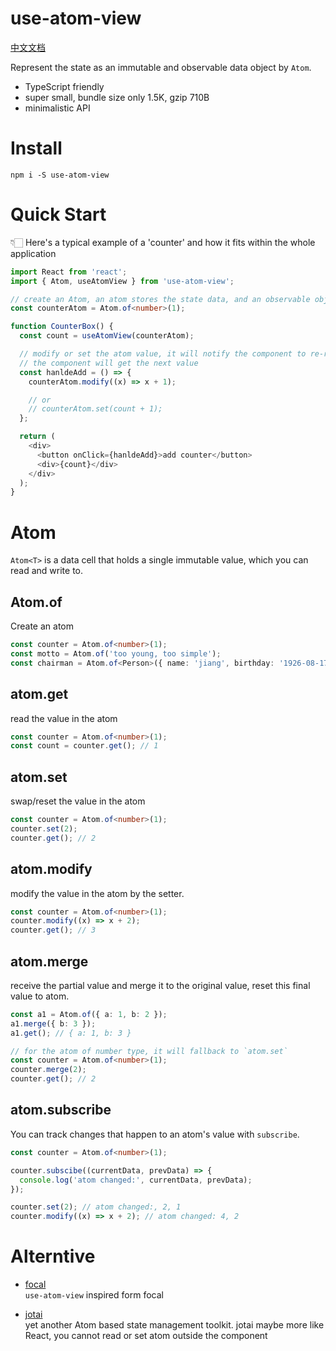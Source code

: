 # use-atom-view

[中文文档](./docs/zh.md)

Represent the state as an immutable and observable data object by `Atom`.

- TypeScript friendly
- super small, bundle size only 1.5K, gzip 710B
- minimalistic API

# Install

```
npm i -S use-atom-view
```

# Quick Start

👇🏻 Here's a typical example of a 'counter' and how it fits within the whole application

```typescript
import React from 'react';
import { Atom, useAtomView } from 'use-atom-view';

// create an Atom, an atom stores the state data, and an observable object.
const counterAtom = Atom.of<number>(1);

function CounterBox() {
  const count = useAtomView(counterAtom);

  // modify or set the atom value, it will notify the component to re-render,
  // the component will get the next value
  const hanldeAdd = () => {
    counterAtom.modify((x) => x + 1);

    // or
    // counterAtom.set(count + 1);
  };

  return (
    <div>
      <button onClick={hanldeAdd}>add counter</button>
      <div>{count}</div>
    </div>
  );
}
```

# Atom

`Atom<T>` is a data cell that holds a single immutable value, which you can read and write to.

## Atom.of

Create an atom

```typescript
const counter = Atom.of<number>(1);
const motto = Atom.of('too young, too simple');
const chairman = Atom.of<Person>({ name: 'jiang', birthday: '1926-08-17' });
```

## atom.get

read the value in the atom

```typescript
const counter = Atom.of<number>(1);
const count = counter.get(); // 1
```

## atom.set

swap/reset the value in the atom

```typescript
const counter = Atom.of<number>(1);
counter.set(2);
counter.get(); // 2
```

## atom.modify

modify the value in the atom by the setter.

```typescript
const counter = Atom.of<number>(1);
counter.modify((x) => x + 2);
counter.get(); // 3
```

## atom.merge

receive the partial value and merge it to the original value, reset this final value to atom.

```typescript
const a1 = Atom.of({ a: 1, b: 2 });
a1.merge({ b: 3 });
a1.get(); // { a: 1, b: 3 }

// for the atom of number type, it will fallback to `atom.set`
const counter = Atom.of<number>(1);
counter.merge(2);
counter.get(); // 2
```

## atom.subscribe

You can track changes that happen to an atom's value with `subscribe`.

```typescript
const counter = Atom.of<number>(1);

counter.subscibe((currentData, prevData) => {
  console.log('atom changed:', currentData, prevData);
});

counter.set(2); // atom changed:, 2, 1
counter.modify((x) => x + 2); // atom changed: 4, 2
```

# Alterntive

- [focal](https://github.com/grammarly/focal)<br/>
  `use-atom-view` inspired form focal

- [jotai](https://github.com/pmndrs/jotai)<br/>
  yet another Atom based state management toolkit. jotai maybe more like React, you cannot read or set atom outside the component
